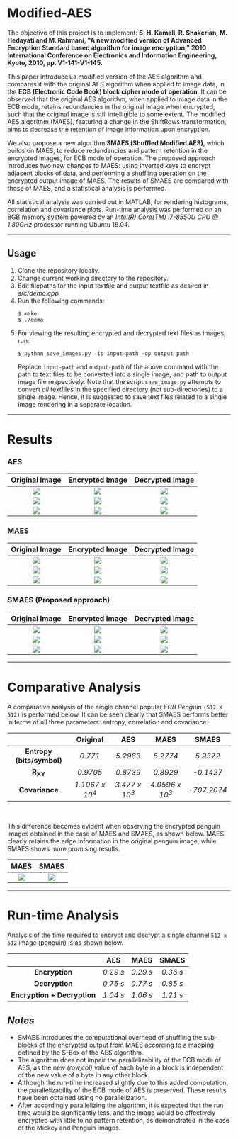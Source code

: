 # Modified-AES

The objective of this project is to implement: **S. H. Kamali, R. Shakerian, M. Hedayati and M. Rahmani, "A new modified version of Advanced Encryption Standard based algorithm for image encryption," 2010 International Conference on Electronics and Information Engineering, Kyoto, 2010, pp. V1-141-V1-145**.

This paper introduces a modified version of the AES algorithm and compares it with the original AES algorithm when applied to image data, in the **ECB (Electronic Code Book) block cipher mode of operation**. It can be observed that the original AES algorithm, when applied to image data in the ECB mode, retains redundancies in the original image when encrypted, such that the original image is still intelligible to some extent. The modified AES algorithm (MAES), featuring a change in the ShiftRows transformation, aims to decrease the retention of image information upon encryption.

We also propose a new algorithm **SMAES (Shuffled Modified AES)**, which builds on MAES, to reduce redundancies and pattern retention in the encrypted images, for ECB mode of operation. The proposed approach introduces two new changes to MAES: using inverted keys to encrypt adjacent blocks of data, and performing a shuffling operation on the encrypted output image of MAES. The results of SMAES are compared with those of MAES, and a statistical analysis is performed.

All statistical analysis was carried out in MATLAB, for rendering histograms, correlation and covariance plots. Run-time analysis was performed on an 8GB memory system powered by an *Intel(R) Core(TM) i7-8550U CPU @ 1.80GHz* processor running Ubuntu 18.04.
<hr>

## Usage

1. Clone the repository locally.
2. Change current working directory to the repository. 
3. Edit filepaths for the input textfile and output textfile as desired in *src/demo.cpp*
4. Run the following commands:
   ```shell
   $ make
   $ ./demo
   ```
5. For viewing the resulting encrypted and decrypted text files as images, run:
   ```shell
   $ python save_images.py -ip input-path -op output path
   ```
   Replace `input-path` and `output-path` of the above command with the path to text files to be converted into a single image, and path    to output image file respectively. Note that the script `save_image.py` attempts to convert *all* textfiles in the specified directory    (not sub-directories) to a single image. Hence, it is suggested to save text files related to a single image rendering in a separate      location.  
<hr>

# Results
### AES

|Original Image|Encrypted Image|Decrypted Image|
|:---:|:---:|:---:|
|<img src="images/Lena/Original/s_lena128.jpg">|<img src = "images/Lena/AES/Encrypted/lenaAESenc.png">|<img src = "images/Lena/AES/Decrypted/lenaAESdec.png">|
|<img src="images/Mickey/Original/mickey">|<img src = "images/Mickey/AES/Encrypted/mickeyAESenc.png">|<img src = "images/Mickey/AES/Decrypted/mickeyAESdec.png">|
|<img src="images/Penguin/Original/penguin.png">|<img src = "images/Penguin/AES/Encrypted/penguinAESenc1.png">|<img src = "images/Penguin/AES/Decrypted/penguinAESdec1.png">|

### MAES 

|Original Image|Encrypted Image|Decrypted Image|
|:---:|:---:|:---:|
|<img src="images/Lena/Original/s_lena128.jpg">|<img src = "images/Lena/MAES/Encrypted/lenaMAESenc.png">|<img src = "images/Lena/MAES/Decrypted/lenaMAESdec.png">|
|<img src="images/Mickey/Original/mickey">|<img src = "images/Mickey/MAES/Encrypted/mickeyMAESenc.png">|<img src = "images/Mickey/MAES/Decrypted/mickeyMAESdec.png">|
|<img src="images/Penguin/Original/penguin.png">|<img src = "images/Penguin/MAES/Encrypted/penguinMAESenc1.png">|<img src = "images/Penguin/MAES/Decrypted/penguinMAESdec1.png">|

### SMAES (Proposed approach)

|Original Image|Encrypted Image|Decrypted Image|
|:---:|:---:|:---:|
|<img src="images/Lena/Original/s_lena128.jpg">|<img src = "images/Lena/SMAES/Encrypted/lenaenc1.png">|<img src = "images/Lena/SMAES/Decrypted/lenadec1.png">|
|<img src="images/Mickey/Original/mickey">|<img src = "images/Mickey/SMAES/Encrypted/mickeyenc3.png">|<img src = "images/Mickey/SMAES/Decrypted/mickeydec3.png">|
|<img src="images/Penguin/Original/penguin.png">|<img src = "images/Penguin/SMAES/Encrypted/penguinPropEnc.png">|<img src = "images/Penguin/SMAES/Decrypted/penguinPropDec.png">|
<hr>

# Comparative Analysis

A comparative analysis of the single channel popular *ECB Penguin* `(512 X 512)` is performed below. It can be seen clearly that SMAES performs better in terms of all three parameters: entropy, correlation and covariance.
<br>

| |Original|AES|MAES|SMAES|
|:---:|:---:|:---:|:---:|:---:|
|**Entropy (bits/symbol)**|*0.771*|*5.2983*|*5.2774*|*5.9372*|
|**R<sub>XY</sub>**|*0.9705*|*0.8739*|*0.8929*|*-0.1427*|
|**Covariance**|*1.1067 x 10<sup>4</sup>*|*3.477 x 10<sup>3</sup>*|*4.0596 x 10<sup>3</sup>*|*-707.2074*|
<br>

This difference becomes evident when observing the encrypted penguin images obtained in the case of MAES and SMAES, as shown below. MAES clearly retains the edge information in the original penguin image, while SMAES shows more promising results.

|MAES|SMAES|
|:---:|:---:|
|<img src = "images/Penguin/MAES/Encrypted/penguinMAESenc1.png">|<img src = "images/Penguin/SMAES/Encrypted/penguinPropEnc.png">|
<hr>

# Run-time Analysis

Analysis of the time required to encrypt and decrypt a single channel `512 x 512` image (penguin) is as shown below.

| |AES|MAES|SMAES|
|:---:|:---:|:---:|:---:|
|**Encryption**|*0.29 s*|*0.29 s*|*0.36 s*|
|**Decryption**|*0.75 s*|*0.77 s*|*0.85 s*|
|**Encryption + Decryption**|*1.04 s*|*1.06 s*|*1.21 s*|

## *Notes*

- SMAES introduces the computational overhead of shuffling the sub-blocks of the encrypted output from MAES according to a mapping defined by the S-Box of the AES algorithm. 
- The algorithm does not impair the parallelizability of the ECB mode of AES, as the new *(row,col)* value of each byte in a block is independent of the new value of a byte in any other block. 
- Although the run-time increased slightly due to this added computation, the parallelizability of the ECB mode of AES is preserved. These results have been obtained using no parallelization.
- After accordingly parallelizing the algorithm, it is expected that the run time would be significantly less, and the image would be effectively encrypted with little to no pattern retention, as demonstrated in the case of the Mickey and Penguin images.
